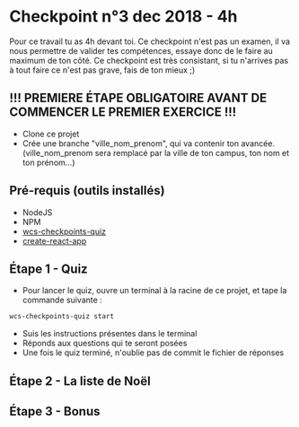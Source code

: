 # Checkpoint n°3 dec 2018 - **4h**

Pour ce travail tu as 4h devant toi. Ce checkpoint n'est pas un examen, il va nous permettre de valider tes compétences, essaye donc de le faire au maximum de ton côté.
Ce checkpoint est très consistant, si tu n'arrives pas à tout faire ce n'est pas grave, fais de ton mieux ;)



## **!!! PREMIERE ÉTAPE OBLIGATOIRE AVANT DE COMMENCER LE PREMIER EXERCICE !!!**


* Clone ce projet
* Crée une branche "ville_nom_prenom", qui va contenir ton avancée. (ville_nom_prenom sera remplacé par la ville de ton campus, ton nom et ton prénom...)



## Pré-requis (outils installés)

* NodeJS
* NPM
* [wcs-checkpoints-quiz](https://www.npmjs.com/package/wcs-checkpoints-quiz)
* [create-react-app ](https://github.com/facebook/create-react-app)


## Étape 1 - Quiz

* Pour lancer le quiz, ouvre un terminal à la racine de ce projet, et tape la commande suivante :

```sh
wcs-checkpoints-quiz start
```
* Suis les instructions présentes dans le terminal
* Réponds aux questions qui te seront posées
* Une fois le quiz terminé, n'oublie pas de commit le fichier de réponses

## Étape 2 - La liste de Noël

## Étape 3 - Bonus

